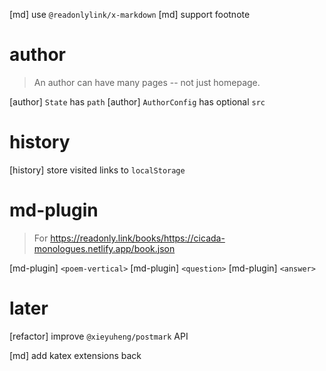 [md] use `@readonlylink/x-markdown`
[md] support footnote

# author

> An author can have many pages -- not just homepage.

[author] `State` has `path`
[author] `AuthorConfig` has optional `src`

# history

[history] store visited links to `localStorage`

# md-plugin

> For https://readonly.link/books/https://cicada-monologues.netlify.app/book.json

[md-plugin] `<poem-vertical>`
[md-plugin] `<question>`
[md-plugin] `<answer>`

# later

[refactor] improve `@xieyuheng/postmark` API

[md] add katex extensions back
